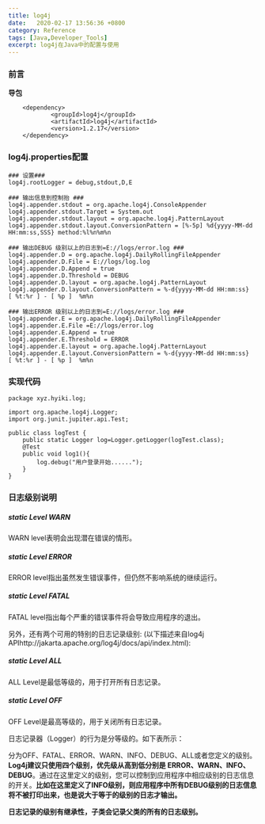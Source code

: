 ```yaml
---
title: log4j
date:  	2020-02-17 13:56:36 +0800
category: Reference
tags: [Java,Developer_Tools]
excerpt: log4j在Java中的配置与使用
---
```


### 前言

**导包**

```
	<dependency>
            <groupId>log4j</groupId>
            <artifactId>log4j</artifactId>
            <version>1.2.17</version>
    </dependency>
```

### log4j.properties配置

```
### 设置###
log4j.rootLogger = debug,stdout,D,E

### 输出信息到控制抬 ###
log4j.appender.stdout = org.apache.log4j.ConsoleAppender
log4j.appender.stdout.Target = System.out
log4j.appender.stdout.layout = org.apache.log4j.PatternLayout
log4j.appender.stdout.layout.ConversionPattern = [%-5p] %d{yyyy-MM-dd HH:mm:ss,SSS} method:%l%n%m%n

### 输出DEBUG 级别以上的日志到=E://logs/error.log ###
log4j.appender.D = org.apache.log4j.DailyRollingFileAppender
log4j.appender.D.File = E://logs/log.log
log4j.appender.D.Append = true
log4j.appender.D.Threshold = DEBUG 
log4j.appender.D.layout = org.apache.log4j.PatternLayout
log4j.appender.D.layout.ConversionPattern = %-d{yyyy-MM-dd HH:mm:ss}  [ %t:%r ] - [ %p ]  %m%n

### 输出ERROR 级别以上的日志到=E://logs/error.log ###
log4j.appender.E = org.apache.log4j.DailyRollingFileAppender
log4j.appender.E.File =E://logs/error.log 
log4j.appender.E.Append = true
log4j.appender.E.Threshold = ERROR 
log4j.appender.E.layout = org.apache.log4j.PatternLayout
log4j.appender.E.layout.ConversionPattern = %-d{yyyy-MM-dd HH:mm:ss}  [ %t:%r ] - [ %p ]  %m%n
```

### 实现代码

```
package xyz.hyiki.log;

import org.apache.log4j.Logger;
import org.junit.jupiter.api.Test;

public class logTest {
    public static Logger log=Logger.getLogger(logTest.class);
    @Test
    public void log1(){
        log.debug("用户登录开始......");
    }
}
```

### 日志级别说明

##### static Level WARN

WARN level表明会出现潜在错误的情形。

##### static Level ERROR

ERROR level指出虽然发生错误事件，但仍然不影响系统的继续运行。

##### static Level FATAL

FATAL level指出每个严重的错误事件将会导致应用程序的退出。

另外，还有两个可用的特别的日志记录级别: (以下描述来自log4j APIhttp://jakarta.apache.org/log4j/docs/api/index.html):

##### static Level ALL

ALL Level是最低等级的，用于打开所有日志记录。

##### static Level OFF

OFF Level是最高等级的，用于关闭所有日志记录。

日志记录器（Logger）的行为是分等级的。如下表所示：

分为OFF、FATAL、ERROR、WARN、INFO、DEBUG、ALL或者您定义的级别。**Log4j建议只使用四个级别，优先级从高到低分别是 ERROR、WARN、INFO、DEBUG**。通过在这里定义的级别，您可以控制到应用程序中相应级别的日志信息的开关。**比如在这里定义了INFO级别，则应用程序中所有DEBUG级别的日志信息将不被打印出来，也是说大于等于的级别的日志才输出。**

 

**日志记录的级别有继承性，子类会记录父类的所有的日志级别。**